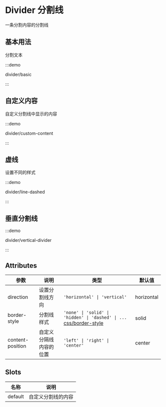 # Divider 分割线

一条分割内容的分割线

## 基本用法

分割文本

:::demo

divider/basic

:::

## 自定义内容

自定义分割线中显示的内容

:::demo

divider/custom-content

:::

## 虚线

设置不同的样式

:::demo

divider/line-dashed

:::

## 垂直分割线

:::demo

divider/vertical-divider

:::

## Attributes

| 参数             | 说明                   | 类型                                                                                                                                 | 默认值     |
| ---------------- | ---------------------- | ------------------------------------------------------------------------------------------------------------------------------------ | ---------- |
| direction        | 设置分割线方向         | `'horizontal' \| 'vertical'`                                                                                                         | horizontal |
| border-style     | 分割线样式             | `'none' \| 'solid' \| 'hidden' \| 'dashed' \| ...` [css/border-style](https://developer.mozilla.org/zh-CN/docs/Web/CSS/border-style) | solid      |
| content-position | 自定义分隔线内容的位置 | `'left' \| 'right' \| 'center' `                                                                                                     | center     |

## Slots

| 名称    | 说明               |
| ------- | ------------------ |
| default | 自定义分割线的内容 |
